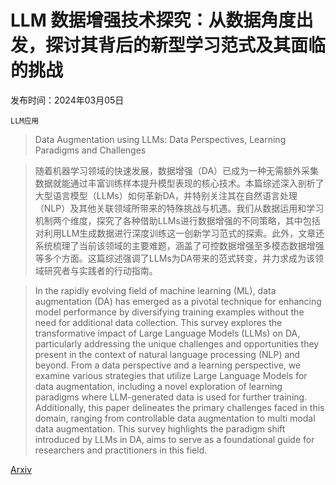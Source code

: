 # LLM 数据增强技术探究：从数据角度出发，探讨其背后的新型学习范式及其面临的挑战

发布时间：2024年03月05日

`LLM应用`

> Data Augmentation using LLMs: Data Perspectives, Learning Paradigms and Challenges

> 随着机器学习领域的快速发展，数据增强（DA）已成为一种无需额外采集数据就能通过丰富训练样本提升模型表现的核心技术。本篇综述深入剖析了大型语言模型（LLMs）如何革新DA，并特别关注其在自然语言处理（NLP）及其他关联领域所带来的特殊挑战与机遇。我们从数据运用和学习机制两个维度，探究了各种借助LLMs进行数据增强的不同策略，其中包括对利用LLM生成数据进行深度训练这一创新学习范式的探索。此外，文章还系统梳理了当前该领域的主要难题，涵盖了可控数据增强至多模态数据增强等多个方面。这篇综述强调了LLMs为DA带来的范式转变，并力求成为该领域研究者与实践者的行动指南。

> In the rapidly evolving field of machine learning (ML), data augmentation (DA) has emerged as a pivotal technique for enhancing model performance by diversifying training examples without the need for additional data collection. This survey explores the transformative impact of Large Language Models (LLMs) on DA, particularly addressing the unique challenges and opportunities they present in the context of natural language processing (NLP) and beyond. From a data perspective and a learning perspective, we examine various strategies that utilize Large Language Models for data augmentation, including a novel exploration of learning paradigms where LLM-generated data is used for further training. Additionally, this paper delineates the primary challenges faced in this domain, ranging from controllable data augmentation to multi modal data augmentation. This survey highlights the paradigm shift introduced by LLMs in DA, aims to serve as a foundational guide for researchers and practitioners in this field.

[Arxiv](https://arxiv.org/abs/2403.02990)
